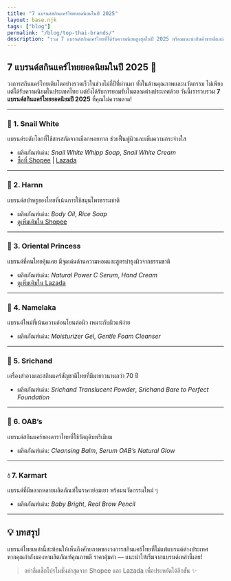 ```yaml
---
title: "7 แบรนด์สกินแคร์ไทยยอดนิยมในปี 2025"
layout: base.njk
tags: ["blog"]
permalink: "/blog/top-thai-brands/"
description: "รวม 7 แบรนด์สกินแคร์ไทยที่ได้รับความนิยมสูงสุดในปี 2025 พร้อมแนะนำสินค้าขายดีและลิงก์ซื้อออนไลน์"
---
```


## 7 แบรนด์สกินแคร์ไทยยอดนิยมในปี 2025 🌸

วงการสกินแคร์ไทยเติบโตอย่างรวดเร็วในช่วงไม่กี่ปีที่ผ่านมา ทั้งในด้านคุณภาพและนวัตกรรม ไม่เพียงแต่ได้รับความนิยมในประเทศไทย แต่ยังได้รับการยอมรับในตลาดต่างประเทศด้วย วันนี้เรารวบรวม **7 แบรนด์สกินแคร์ไทยยอดนิยมปี 2025** ที่คุณไม่ควรพลาด!

---

### 🐌 1. Snail White
แบรนด์ระดับโลกที่ใช้สารสกัดจากเมือกหอยทาก ช่วยฟื้นฟูผิวและเพิ่มความกระจ่างใส  
- ผลิตภัณฑ์เด่น: *Snail White Whipp Soap*, *Snail White Cream*  
- [ซื้อที่ Shopee](https://shopee.co.th/search?keyword=snail%20white) | [Lazada](https://www.lazada.co.th/catalog/?q=snail+white)

---

### 🌿 2. Harnn
แบรนด์สปาหรูของไทยที่เน้นการใช้สมุนไพรธรรมชาติ  
- ผลิตภัณฑ์เด่น: *Body Oil*, *Rice Soap*  
- [ดูเพิ่มเติมใน Shopee](https://shopee.co.th/search?keyword=harnn)

---

### 🌾 3. Oriental Princess
แบรนด์ที่คนไทยคุ้นเคย มีจุดเด่นด้านความหอมและสูตรบำรุงผิวจากธรรมชาติ  
- ผลิตภัณฑ์เด่น: *Natural Power C Serum*, *Hand Cream*  
- [ดูเพิ่มเติมใน Lazada](https://www.lazada.co.th/catalog/?q=oriental+princess)

---

### 🍃 4. Namelaka
แบรนด์ใหม่ที่เน้นความอ่อนโยนต่อผิว เหมาะกับผิวแพ้ง่าย  
- ผลิตภัณฑ์เด่น: *Moisturizer Gel*, *Gentle Foam Cleanser*

---

### 🌸 5. Srichand
เครื่องสำอางและสกินแคร์สัญชาติไทยที่มีมายาวนานกว่า 70 ปี  
- ผลิตภัณฑ์เด่น: *Srichand Translucent Powder*, *Srichand Bare to Perfect Foundation*

---

### 🌼 6. OAB’s
แบรนด์สกินแคร์ของดาราไทยที่ใช้วัตถุดิบพรีเมียม  
- ผลิตภัณฑ์เด่น: *Cleansing Balm*, *Serum OAB’s Natural Glow*

---

### 💧 7. Karmart
แบรนด์ที่มีหลากหลายผลิตภัณฑ์ในราคาย่อมเยา พร้อมนวัตกรรมใหม่ ๆ  
- ผลิตภัณฑ์เด่น: *Baby Bright*, *Real Brow Pencil*

---

## 💡 บทสรุป
แบรนด์ไทยเหล่านี้สะท้อนให้เห็นถึงศักยภาพของวงการสกินแคร์ไทยที่ไม่แพ้แบรนด์ต่างประเทศ  
หากคุณกำลังมองหาผลิตภัณฑ์คุณภาพดี ราคาคุ้มค่า — แนะนำให้เริ่มจากแบรนด์เหล่านี้เลย!

> อย่าลืมเช็กโปรโมชั่นล่าสุดจาก Shopee และ Lazada เพื่อประหยัดได้อีกขั้น ✨
